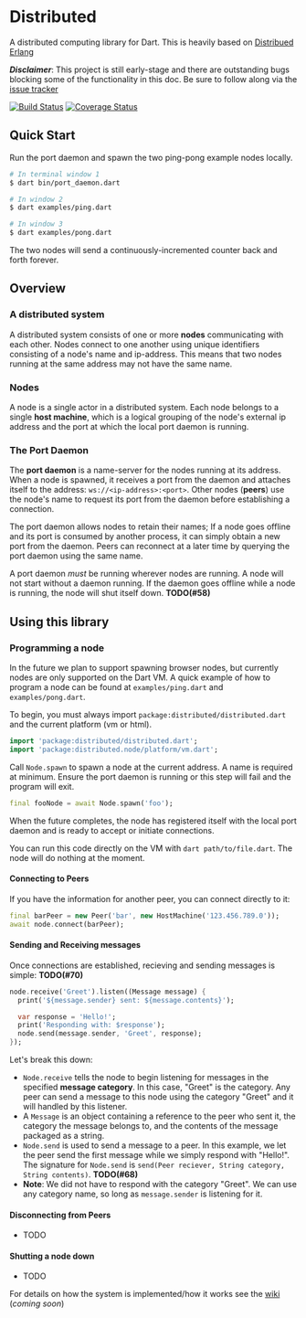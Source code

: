 # Distributed
A distributed computing library for Dart.  This is heavily based on [Distribued Erlang](http://erlang.org/doc/reference_manual/distributed.html)

*__Disclaimer__*: This project is still early-stage and there are outstanding bugs blocking some of the functionality in this doc.  Be sure to follow along via the [issue tracker](https://github.com/kharland/distributed/issues)

[![Build Status](https://travis-ci.org/kharland/distributed_dart.svg?branch=master)](https://travis-ci.org/kharland/distributed_dart)
[![Coverage Status](https://coveralls.io/repos/github/kharland/distributed_dart/badge.svg?branch=master)](https://coveralls.io/github/kharland/distributed_dart?branch=master)

## Quick Start
Run the port daemon and spawn the two ping-pong example nodes locally.
```sh
# In terminal window 1
$ dart bin/port_daemon.dart

# In window 2
$ dart examples/ping.dart

# In window 3
$ dart examples/pong.dart
```

The two nodes will send a continuously-incremented counter back and forth forever.

## Overview
### A distributed system
A distributed system consists of one or more __nodes__ communicating with each other.  Nodes connect to one another using unique identifiers consisting of a node's name and ip-address.  This means that two nodes running at the same address may not have the same name.

### Nodes
A node is a single actor in a distributed system. Each node belongs to a single __host machine__, which is a logical grouping of the node's external ip address and the port at which the local port daemon is running.

### The Port Daemon
The __port daemon__ is a name-server for the nodes running at its address.  When a node is spawned, it receives a port from the daemon
and attaches itself to the address: `ws://<ip-address>:<port>`.  Other nodes (__peers__) use the node's name to request its port from the daemon before establishing a connection.

The port daemon allows nodes to retain their names;  If a node goes offline and its port is consumed by another process, it can simply obtain a new port from the daemon.  Peers can reconnect at a later time by querying the port daemon using the same name.

A port daemon _must_ be running wherever nodes are running.   A node will not start without a daemon running.  If the daemon goes offline while a node is running, the node will shut itself down.  __TODO(#58)__

## Using this library
### Programming a node
In the future we plan to support spawning browser nodes, but currently nodes are only supported on the Dart VM.  A quick example of how 
to program a node can be found at `examples/ping.dart` and `examples/pong.dart`.  

To begin, you must always import `package:distributed/distributed.dart` and the current platform (vm or html).
```dart
import 'package:distributed/distributed.dart';
import 'package:distributed.node/platform/vm.dart';
```
Call `Node.spawn` to spawn a node at the current address.  A name is required at minimum.  Ensure the port daemon is running or this step will fail and the program will exit.
```dart
final fooNode = await Node.spawn('foo');
```
When the future completes, the node has registered itself with the local port daemon and is ready to accept or initiate connections.  

You can run this code directly on the VM with `dart path/to/file.dart`.  The node will do nothing at the moment.

#### Connecting to Peers 
If you have the information for another peer, you can connect directly to it:
```dart
final barPeer = new Peer('bar', new HostMachine('123.456.789.0'));
await node.connect(barPeer);
```
#### Sending and Receiving messages
Once connections are established, recieving and sending messages is simple: __TODO(#70)__
```dart
node.receive('Greet').listen((Message message) {
  print('${message.sender} sent: ${message.contents}');

  var response = 'Hello!';
  print('Responding with: $response');
  node.send(message.sender, 'Greet', response);
});
```

Let's break this down: 

-  `Node.receive` tells the node to begin listening for messages in the specified __message category__.  In this case, "Greet" is the 
   category.  Any peer can send a message to this node using the category "Greet" and it will handled by this listener.
-  A `Message` is an object containing a reference to the peer who sent it, the category the message belongs to, and the contents of the 
   message packaged as a string.
-  `Node.send` is used to send a message to a peer.  In this example, we let the peer send the first message while we simply respond 
   with "Hello!".  The signature for `Node.send` is `send(Peer reciever, String category, String contents)`.  __TODO(#68)__
-  __Note__:  We did not have to respond with the category "Greet".  We can use any category name, so long as `message.sender` is 
   listening for it.
   
#### Disconnecting from Peers
- TODO

#### Shutting a node down
- TODO

For details on how the system is implemented/how it works see the [wiki](https://github.com/kharland/distributed/wiki) (_coming soon_)
